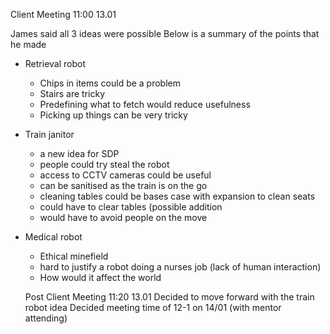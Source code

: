 Client Meeting 11:00 13.01

James said all 3 ideas were possible
Below is a summary of the points that he made 

* Retrieval robot
  * Chips in items could be a problem
  * Stairs are tricky
  * Predefining what to fetch would reduce usefulness
  * Picking up things can be very tricky
  
* Train janitor
  * a new idea for SDP 
  * people could try steal the robot
  * access to CCTV cameras could be useful
  * can be sanitised as the train is on the go
  * cleaning tables could be bases case with expansion to clean seats
  * could have to clear tables (possible addition 
  * would have to avoid people on the move
  
* Medical robot
  * Ethical minefield
  * hard to justify a robot doing a nurses job (lack of human interaction)
  * How would it affect the world
  
  Post Client Meeting 11:20 13.01
  Decided to move forward with the train robot idea 
  Decided meeting time of 12-1 on 14/01 (with mentor attending)
  
  

  
